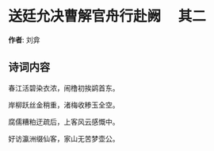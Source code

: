 # 送廷允决曹解官舟行赴阙　  其二

**作者**: 刘弇

## 诗词内容

春江活碧染衣浓，闹橹初挨鹢首东。

岸柳跃丝金稍重，渚梅收糁玉全空。

腐儒糟粕迂疏后，上客风云感慨中。

好访瀛洲缀仙客，家山无苦梦壶公。

